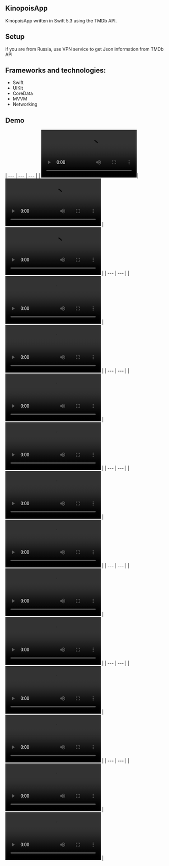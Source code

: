 ## KinopoisApp
KinopoisApp written in Swift 5.3 using the TMDb API.

## Setup
if you are from Russia, use VPN service to get Json information from TMDb API

## Frameworks and technologies:

- Swift
- UIKit
- CoreData
- MVVM
- Networking

## Demo
| --- | --- | --- |
| ![1](https://user-images.githubusercontent.com/122359658/226303069-3a0319ed-f53e-4190-96ab-471182bb3a16.mov)| ![2](https://user-images.githubusercontent.com/122359658/226303367-bb64edf4-5e1b-44a3-9a43-647c46e46369.mov) | ![3](https://user-images.githubusercontent.com/122359658/226303489-7e7dec38-d3c2-4c8f-9f7d-f6e476dfc347.mov) |
| --- | --- |
| ![3](https://user-images.githubusercontent.com/122359658/226303489-7e7dec38-d3c2-4c8f-9f7d-f6e476dfc347.mov) | ![4](https://user-images.githubusercontent.com/122359658/226303570-6d3f6d96-7f0e-493d-841f-ed4d0de89f94.mov) |
| --- | --- |
| ![5](https://user-images.githubusercontent.com/122359658/226303680-40360418-5eb5-4595-9f0a-9081ae775577.mov) | ![6](https://user-images.githubusercontent.com/122359658/226303762-b04a6962-4903-4545-ae30-628d6f731a47.mov) |
| --- | --- |
| ![7](https://user-images.githubusercontent.com/122359658/226303781-2127ea54-68c9-4079-846d-64bcdad4f199.mov) | ![8](https://user-images.githubusercontent.com/122359658/226303831-54ec048d-4b8d-4a92-8c42-7af35dd4ecfb.mov) |
| --- | --- |
| ![9](https://user-images.githubusercontent.com/122359658/226303867-00dd43e0-f5bc-4855-b4e7-bf0dd76294ca.mov) | ![10](https://user-images.githubusercontent.com/122359658/226303888-b81241eb-24d5-4bec-8177-c28c544af279.mov) |
| --- | --- |
| ![11](https://user-images.githubusercontent.com/122359658/226303928-d067fc0c-7d8a-4f4d-abcd-7de2b779d34f.mov) | ![12](https://user-images.githubusercontent.com/122359658/226303955-2b930193-c6aa-488d-8592-62b983b353a2.mov) |
| --- | --- |
| ![13](https://user-images.githubusercontent.com/122359658/226303979-ed8af2b7-a974-4c72-b9a4-9ca489375374.mov) | ![14](https://user-images.githubusercontent.com/122359658/226304001-0a58acc5-a154-4320-a395-5b257c757703.mov) |

